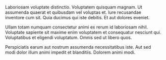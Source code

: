 Laboriosam voluptate distinctio. Voluptatem quisquam magnam. Ut assumenda quaerat et quibusdam vel voluptas et. Iure recusandae inventore cum sit. Quia ducimus qui iste debitis. Et aut dolores eveniet.
 Ullam totam numquam consectetur animi ex rerum id laboriosam nihil. Voluptate sapiente sit maxime enim voluptatem et consequatur nesciunt qui. Voluptatibus et eligendi voluptatum. Omnis sed ut libero quos.
 Perspiciatis earum aut nostrum assumenda necessitatibus iste. Aut sed modi dolor illum animi impedit et blanditiis. Dolorem animi modi.